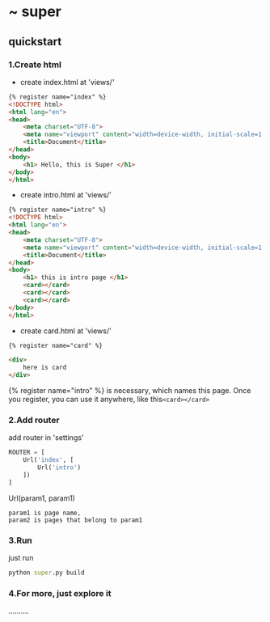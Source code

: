 # ~ super
## quickstart
### 1.Create html
+ create index.html at 'views/'
```html
{% register name="index" %}
<!DOCTYPE html>
<html lang="en">
<head>
    <meta charset="UTF-8">
    <meta name="viewport" content="width=device-width, initial-scale=1.0">
    <title>Document</title>
</head>
<body>
    <h1> Hello, this is Super </h1>
</body>
</html>
```
+ create intro.html at 'views/'
```html
{% register name="intro" %}
<!DOCTYPE html>
<html lang="en">
<head>
    <meta charset="UTF-8">
    <meta name="viewport" content="width=device-width, initial-scale=1.0">
    <title>Document</title>
</head>
<body>
    <h1> this is intro page </h1>
    <card></card>
    <card></card>
    <card></card>
</body>
</html>
```
+ create card.html at 'views/'
```html
{% register name="card" %}

<div>
    here is card
</div>
```
{% register name="intro" %} is necessary, which names this page. Once you register, you can use it anywhere, like this`<card></card>`

### 2.Add router
add router in 'settings'
```python
ROUTER = [
    Url('index', [
        Url('intro')
    ])
]
```

Url(param1, param1)

    param1 is page name,
    param2 is pages that belong to param1
### 3.Run
just run
```d
python super.py build
```
### 4.For more, just explore it
..........